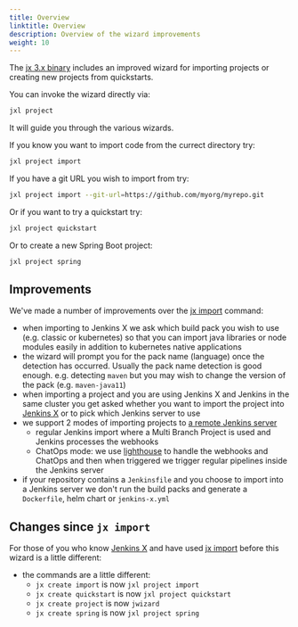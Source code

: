 ```yaml
---
title: Overview
linktitle: Overview
description: Overview of the wizard improvements
weight: 10
---
```



The [jx 3.x binary](/docs/v3/jx3/) includes an improved wizard for importing projects or creating new projects from quickstarts.

You can invoke the wizard directly via:

```bash 
jxl project
```

It will guide you through the various wizards.

If you know you want to import code from the currect directory try:

```bash 
jxl project import
```

If you have a git URL you wish to import from try:

```bash 
jxl project import --git-url=https://github.com/myorg/myrepo.git
```                                                             

Or if you want to try a quickstart try:

```bash 
jxl project quickstart
```

Or to create a new Spring Boot project:

```bash 
jxl project spring
```

## Improvements

We've made a number of improvements over the [jx import](https://jenkins-x.io/commands/jx_import/) command:

* when importing to Jenkins X we ask which build pack you wish to use (e.g. classic or kubernetes) so that you can import java libraries or node modules easily in addition to kubernetes native applications
* the wizard will prompt you for the pack name (language) once the detection has occurred. Usually the pack name detection is good enough. e.g. detecting `maven` but you may wish to change the version of the pack (e.g. `maven-java11`)
* when importing a project and you are using Jenkins X and Jenkins in the same cluster you get asked whether you want to import the project into [Jenkins X](https://jenkins-x.io/) or to pick which Jenkins server to use
* we support 2 modes of importing projects to [a remote Jenkins server](/docs/v3/jenkins/)
  * regular Jenkins import where a Multi Branch Project is used and Jenkins processes the webhooks
  * ChatOps mode: we use [lighthouse](https://github.com/jenkins-x/lighthouse) to handle the webhooks and ChatOps and then when triggered we trigger regular pipelines inside the Jenkins server 
* if your repository contains a `Jenkinsfile` and you choose to import into a Jenkins server we don't run the build packs and generate a `Dockerfile`, helm chart or `jenkins-x.yml`


## Changes since `jx import`

For those of you who know [Jenkins X](https://jenkins-x.io/) and have used [jx import](https://jenkins-x.io/commands/jx_import/) before this wizard is a little different:

* the commands are a little different:
  * `jx create import` is now `jxl project import`
  * `jx create quickstart` is now `jxl project quickstart`
  * `jx create project` is now `jwizard`
  * `jx create spring` is now `jxl project spring`

